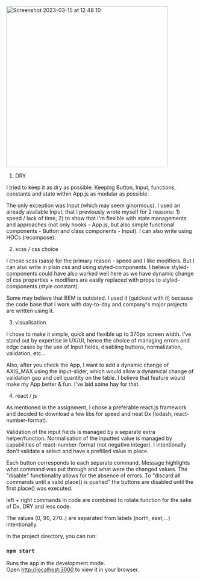 <img width="428" alt="Screenshot 2023-03-15 at 12 48 10" src="https://user-images.githubusercontent.com/47773728/225210493-41a6ab27-8de3-45e4-bd2b-d8056bb5ba95.png">


1. DRY

I tried to keep it as dry as possible. Keeping Button, Input, functions, constants and state within App.js as modular as possible.

The only exception was Input (which may seem ginormous). I used an already available Input, that I previously wrote myself for 2 reasons: 1) speed / lack of time, 2) to show that I'm flexible with state managements and approaches (not only hooks - App.js, but also simple functional components - Button and class components - Input). I can also write using HOCs (recompose).

2. scss / css choice

I chose scss (sass) for the primary reason - speed and I like modifiers. But I can also write in plain css and using styled-components. I believe styled-components could have also worked well here as we have dynamic change of css properties + modifiers are easily replaced with props to styled-components (style constant). 

Some may believe that BEM is outdated. I used it (quickest with it) because the code base that I work with day-to-day and company's major projects are written using it. 

3. visualisation

I chose to make it simple, quick and flexible up to 370px screen width. 
I've stand out by expertise in UX/UI, hence the choice of managing errors and edge cases by the use of Input fields, disabling buttons, normalization, validation, etc...

Also, after you check the App, I want to add a dynamic change of AXIS_MAX using the input-slider, which would allow a dynamical change of validation gap and cell quantity on the table. I believe that feature would make my App better & fun. I've laid some hay for that.

4. react / js 

As mentioned in the assignment, I chose a preferable react.js framework and decided to download a few libs for speed and neat Dx (lodash, react-number-format).

Validation of the input fields is managed by a separate extra helper/function. Normalisation of the inputted value is managed by capabilities of react-number-format (not negative integer). I intentionally don't validate a select and have a prefilled value in place. 

Each button corresponds to each separate command. Message highlights what command was put through and what were the changed values. The "disable" functionality allows for the absence of errors. To "discard all commands until a valid place() is pushed" the buttons are disabled until the first place() was executed.

left + right commands in code are combined to rotate function for the sake of Dx, DRY and less code.

The values (0, 90, 270..) are separated from labels (north, east,...) intentionally. 



In the project directory, you can run:

### `npm start`

Runs the app in the development mode.\
Open [http://localhost:3000](http://localhost:3000) to view it in your browser.



